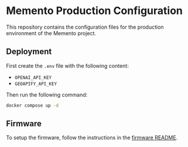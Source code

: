 # Memento Production Configuration

This repository contains the configuration files for the production environment of the Memento project.

## Deployment

First create the `.env` file with the following content:

- `OPENAI_API_KEY`
- `GEOAPIFY_API_KEY`

Then run the following command:

```bash
docker compose up -d
```

## Firmware

To setup the firmware, follow the instructions in the [firmware README](firmware/README.md).
